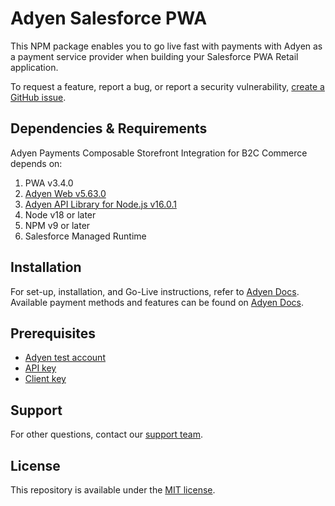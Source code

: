 # Adyen Salesforce PWA

This NPM package enables you to go live fast with payments with Adyen as a payment service provider when building your Salesforce PWA
Retail application.

To request a feature, report a bug, or report a security
vulnerability, [create a GitHub issue](https://github.com/Adyen/adyen-salesforce-headless-commerce-pwa/issues/new/choose).

## Dependencies & Requirements

Adyen Payments Composable Storefront Integration for B2C Commerce depends on:

1. PWA v3.4.0
2. [Adyen Web v5.63.0](https://www.npmjs.com/package/@adyen/adyen-web)
3. [Adyen API Library for Node.js v16.0.1](https://www.npmjs.com/package/@adyen/api-library)
4. Node v18 or later
5. NPM v9 or later
6. Salesforce Managed Runtime

## Installation

For set-up, installation, and Go-Live instructions, refer to [Adyen Docs](https://docs.adyen.com/plugins/salesforce-commerce-cloud/composable-storefront).
Available payment methods and features can be found on [Adyen Docs](https://docs.adyen.com/plugins/salesforce-commerce-cloud).

## Prerequisites

* [Adyen test account](https://www.adyen.com/signup)
* [API key](https://docs.adyen.com/development-resources/how-to-get-the-api-key)
* [Client key](https://docs.adyen.com/development-resources/client-side-authentication#get-your-client-key)

## Support

For other questions, contact our [support team](https://www.adyen.help).

## License

This repository is available under the [MIT license](LICENSE).
